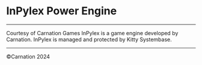 # InPylex Power Engine
_______________________________
Courtesy of Carnation Games
InPylex is a game engine developed by Carnation.
InPylex is managed and protected by Kitty Systembase.
___________________________________________
©Carnation 2024
